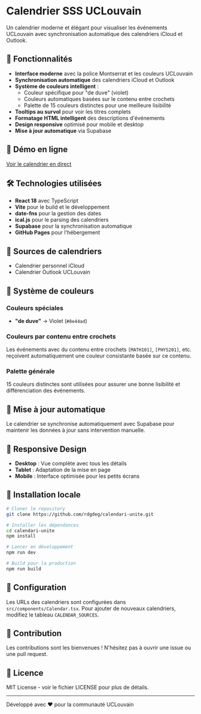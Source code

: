 # Calendrier SSS UCLouvain

Un calendrier moderne et élégant pour visualiser les événements UCLouvain avec synchronisation automatique des calendriers iCloud et Outlook.

## 🌟 Fonctionnalités

- **Interface moderne** avec la police Montserrat et les couleurs UCLouvain
- **Synchronisation automatique** des calendriers iCloud et Outlook
- **Système de couleurs intelligent** :
  - Couleur spécifique pour "de duve" (violet)
  - Couleurs automatiques basées sur le contenu entre crochets
  - Palette de 15 couleurs distinctes pour une meilleure lisibilité
- **Tooltips au survol** pour voir les titres complets
- **Formatage HTML intelligent** des descriptions d'événements
- **Design responsive** optimisé pour mobile et desktop
- **Mise à jour automatique** via Supabase

## 🚀 Démo en ligne

[Voir le calendrier en direct](https://rdgdeg.github.io/calendrier-sss/)

## 🛠️ Technologies utilisées

- **React 18** avec TypeScript
- **Vite** pour le build et le développement
- **date-fns** pour la gestion des dates
- **ical.js** pour le parsing des calendriers
- **Supabase** pour la synchronisation automatique
- **GitHub Pages** pour l'hébergement

## 📅 Sources de calendriers

- Calendrier personnel iCloud
- Calendrier Outlook UCLouvain

## 🎨 Système de couleurs

### Couleurs spéciales
- **"de duve"** → Violet (`#8e44ad`)

### Couleurs par contenu entre crochets
Les événements avec du contenu entre crochets `[MATH101]`, `[PHYS201]`, etc. reçoivent automatiquement une couleur consistante basée sur ce contenu.

### Palette générale
15 couleurs distinctes sont utilisées pour assurer une bonne lisibilité et différenciation des événements.

## 🔄 Mise à jour automatique

Le calendrier se synchronise automatiquement avec Supabase pour maintenir les données à jour sans intervention manuelle.

## 📱 Responsive Design

- **Desktop** : Vue complète avec tous les détails
- **Tablet** : Adaptation de la mise en page
- **Mobile** : Interface optimisée pour les petits écrans

## 🚀 Installation locale

```bash
# Cloner le repository
git clone https://github.com/rdgdeg/calendari-unite.git

# Installer les dépendances
cd calendari-unite
npm install

# Lancer en développement
npm run dev

# Build pour la production
npm run build
```

## 📝 Configuration

Les URLs des calendriers sont configurées dans `src/components/Calendar.tsx`. Pour ajouter de nouveaux calendriers, modifiez le tableau `CALENDAR_SOURCES`.

## 🤝 Contribution

Les contributions sont les bienvenues ! N'hésitez pas à ouvrir une issue ou une pull request.

## 📄 Licence

MIT License - voir le fichier LICENSE pour plus de détails.

---

Développé avec ❤️ pour la communauté UCLouvain